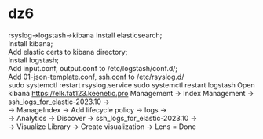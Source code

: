 # dz6
rsyslog->logstash->kibana
Install elasticsearch;<br>
Install kibana;<br>
Add elastic certs to kibana directory;<br>
Install logstash;<br>
Add input.conf, output.conf to /etc/logstash/conf.d/;<br>
Add 01-json-template.conf, ssh.conf to /etc/rsyslog.d/<br>
sudo systemctl restart rsyslog.service
sudo systemctl restart logstash
Open kibana https://elk.fat123.keenetic.pro
Management -> Index Management -> ssh_logs_for_elastic-2023.10 -> <br>
-> ManageIndex -> Add lifecycle policy -> logs -> <br>
-> Analytics -> Discover -> ssh_logs_for_elastic-2023.10 -> <br>
-> Visualize Library -> Create visualization -> Lens = Done
